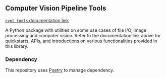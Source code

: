 ## Computer Vision Pipeline Tools

[`cvpl_tools` documentation link](https://www.khanlab.ca/cvpl_tools/index.html)

A Python package with utilities on some use cases of file I/O, image processing and computer vision. Refer to the 
documentation link above for quickstarts, APIs, and introductions on various functionalities provided in this 
library.

### Dependency
This repository uses [Poetry](https://python-poetry.org/docs/) to manage dependency.